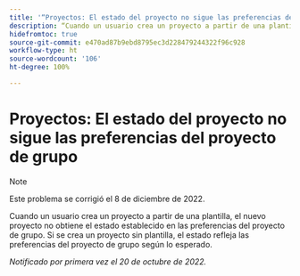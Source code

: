 ```yaml
---
title: '“Proyectos: El estado del proyecto no sigue las preferencias del proyecto de grupo”'
description: “Cuando un usuario crea un proyecto a partir de una plantilla, el nuevo proyecto no obtiene el estado establecido en las preferencias del proyecto de grupo. Si se crea un proyecto sin plantilla, el estado refleja las preferencias del proyecto de grupo según lo esperado”.
hidefromtoc: true
source-git-commit: e470ad87b9ebd8795ec3d228479244322f96c928
workflow-type: ht
source-wordcount: '106'
ht-degree: 100%

---
```



# Proyectos: El estado del proyecto no sigue las preferencias del proyecto de grupo

>[!NOTE]
>
>Este problema se corrigió el 8 de diciembre de 2022.

Cuando un usuario crea un proyecto a partir de una plantilla, el nuevo proyecto no obtiene el estado establecido en las preferencias del proyecto de grupo. Si se crea un proyecto sin plantilla, el estado refleja las preferencias del proyecto de grupo según lo esperado.

_Notificado por primera vez el 20 de octubre de 2022._

